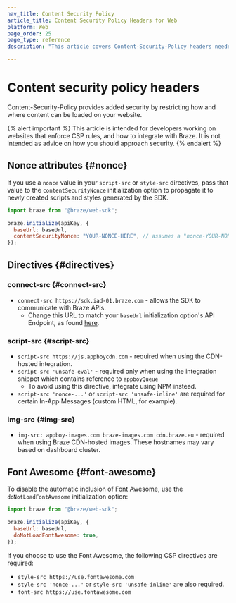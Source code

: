 ```yaml
---
nav_title: Content Security Policy
article_title: Content Security Policy Headers for Web
platform: Web
page_order: 25
page_type: reference
description: "This article covers Content-Security-Policy headers needed with the Braze Web SDK"

---
```


# Content security policy headers

Content-Security-Policy provides added security by restricting how and where content can be loaded on your website.

{% alert important %}
This article is intended for developers working on websites that enforce CSP rules, and how to integrate with Braze. It is not intended as advice on how you should approach security.
{% endalert %}

## Nonce attributes {#nonce}

If you use a `nonce` value in your `script-src` or `style-src` directives, pass that value to the `contentSecurityNonce` initialization option to propagate it to newly created scripts and styles generated by the SDK.

```javascript
import braze from "@braze/web-sdk";

braze.initialize(apiKey, {
  baseUrl: baseUrl,
  contentSecurityNonce: "YOUR-NONCE-HERE", // assumes a "nonce-YOUR-NONCE-HERE" CSP value
});
```

## Directives {#directives}

### connect-src {#connect-src}

- `connect-src https://sdk.iad-01.braze.com` - allows the SDK to communicate with Braze APIs.
  - Change this URL to match your `baseUrl` initialization option's API Endpoint, as found [here](https://www.braze.com/docs/user_guide/administrative/access_braze/sdk_endpoints/).

### script-src {#script-src}

- `script-src https://js.appboycdn.com` - required when using the CDN-hosted integration.
- `script-src 'unsafe-eval'` - required only when using the integration snippet which contains reference to `appboyQueue`
  - To avoid using this directive, integrate using NPM instead.
- `script-src 'nonce-...'` or `script-src 'unsafe-inline'` are required for certain In-App Messages (custom HTML, for example).

### img-src {#img-src}
- `img-src: appboy-images.com braze-images.com cdn.braze.eu` - required when using Braze CDN-hosted images. These hostnames may vary based on dashboard cluster.

## Font Awesome {#font-awesome}

To disable the automatic inclusion of Font Awesome, use the `doNotLoadFontAwesome` initialization option:

```javascript
import braze from "@braze/web-sdk";

braze.initialize(apiKey, {
  baseUrl: baseUrl,
  doNotLoadFontAwesome: true,
});
```

If you choose to use the Font Awesome, the following CSP directives are required:

- `style-src https://use.fontawesome.com`
- `style-src 'nonce-...'` or `style-src 'unsafe-inline'` are also required.
- `font-src https://use.fontawesome.com`
